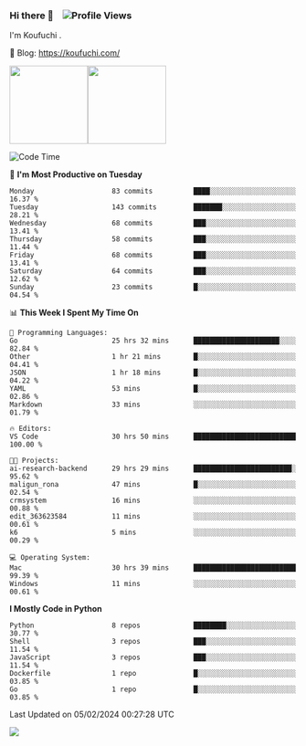 ### Hi there 👋 &nbsp;&nbsp; ![Profile Views](https://komarev.com/ghpvc/?username=Koufuchi&base=200)

I'm Koufuchi . 

📔 Blog: <https://koufuchi.com/>

<img align="" height="137px" src="https://github-readme-stats-seven-nu-30.vercel.app/api?username=Koufuchi&hide=issues,contribs&show_icons=true&line_height=21&theme=radical&locale=en" /><img align="" height="137px" src="https://github-readme-stats-seven-nu-30.vercel.app/api/top-langs/?username=Koufuchi&layout=compact&hide=blade,html,css,pug,scss&theme=radical&locale=en" />

<!--START_SECTION:waka-->
![Code Time](http://img.shields.io/badge/Code%20Time-348%20hrs%2047%20mins-blue)

📅 **I'm Most Productive on Tuesday** 

```text
Monday                   83 commits          ████░░░░░░░░░░░░░░░░░░░░░   16.37 % 
Tuesday                  143 commits         ███████░░░░░░░░░░░░░░░░░░   28.21 % 
Wednesday                68 commits          ███░░░░░░░░░░░░░░░░░░░░░░   13.41 % 
Thursday                 58 commits          ███░░░░░░░░░░░░░░░░░░░░░░   11.44 % 
Friday                   68 commits          ███░░░░░░░░░░░░░░░░░░░░░░   13.41 % 
Saturday                 64 commits          ███░░░░░░░░░░░░░░░░░░░░░░   12.62 % 
Sunday                   23 commits          █░░░░░░░░░░░░░░░░░░░░░░░░   04.54 % 
```


📊 **This Week I Spent My Time On** 

```text
💬 Programming Languages: 
Go                       25 hrs 32 mins      █████████████████████░░░░   82.84 % 
Other                    1 hr 21 mins        █░░░░░░░░░░░░░░░░░░░░░░░░   04.41 % 
JSON                     1 hr 18 mins        █░░░░░░░░░░░░░░░░░░░░░░░░   04.22 % 
YAML                     53 mins             █░░░░░░░░░░░░░░░░░░░░░░░░   02.86 % 
Markdown                 33 mins             ░░░░░░░░░░░░░░░░░░░░░░░░░   01.79 % 

🔥 Editors: 
VS Code                  30 hrs 50 mins      █████████████████████████   100.00 % 

🐱‍💻 Projects: 
ai-research-backend      29 hrs 29 mins      ████████████████████████░   95.62 % 
maligun_rona             47 mins             █░░░░░░░░░░░░░░░░░░░░░░░░   02.54 % 
crmsystem                16 mins             ░░░░░░░░░░░░░░░░░░░░░░░░░   00.88 % 
edit_363623584           11 mins             ░░░░░░░░░░░░░░░░░░░░░░░░░   00.61 % 
k6                       5 mins              ░░░░░░░░░░░░░░░░░░░░░░░░░   00.29 % 

💻 Operating System: 
Mac                      30 hrs 39 mins      █████████████████████████   99.39 % 
Windows                  11 mins             ░░░░░░░░░░░░░░░░░░░░░░░░░   00.61 % 
```

**I Mostly Code in Python** 

```text
Python                   8 repos             ████████░░░░░░░░░░░░░░░░░   30.77 % 
Shell                    3 repos             ███░░░░░░░░░░░░░░░░░░░░░░   11.54 % 
JavaScript               3 repos             ███░░░░░░░░░░░░░░░░░░░░░░   11.54 % 
Dockerfile               1 repo              █░░░░░░░░░░░░░░░░░░░░░░░░   03.85 % 
Go                       1 repo              █░░░░░░░░░░░░░░░░░░░░░░░░   03.85 % 
```




 Last Updated on 05/02/2024 00:27:28 UTC
<!--END_SECTION:waka-->

![](https://hit.yhype.me/github/profile?user_id=46078832)

